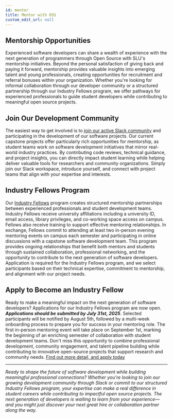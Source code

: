 ```yaml
---
id: mentor
title: Mentor with OSS
custom_edit_url: null
---
```


## Mentorship Opportunities

Experienced software developers can share a wealth of experience with the next generation of programmers through Open Source with SLU's mentorship initiatives. Beyond the personal satisfaction of giving back and paying it forward, mentorship provides valuable insights into emerging talent and young professionals, creating opportunities for recruitment and referral bonuses within your organization. Whether you're looking for informal collaboration through our developer community or a structured partnership through our Industry Fellows program, we offer pathways for experienced professionals to guide student developers while contributing to meaningful open source projects.

## Join Our Development Community

The easiest way to get involved is to [join our active Slack community](https://join.slack.com/t/oswslu/shared_invite/zt-24f0qhjbo-NkSfQ4LOg5wXxBdxP4vzfA) and participating in the development of our software projects. Our current capstone projects offer particularly rich opportunities for mentorship, as student teams work on software development initiatives that mirror real-world industry practices. By contributing code reviews, technical guidance, and project insights, you can directly impact student learning while helping deliver valuable tools for researchers and community organizations. Simply join our Slack workspace, introduce yourself, and connect with project teams that align with your expertise and interests.

## Industry Fellows Program

Our [Industry Fellows](/programs/fellows/) program creates structured mentorship partnerships between experienced professionals and student development teams. Industry Fellows receive university affiliations including a university ID, email access, library privileges, and co-working space access on campus. Fellows also receive training to support effective mentoring relationships. In exchange, Fellows commit to attending at least two in-person evening mentoring events on campus each semester and participating in online discussions with a capstone software development team. This program provides ongoing relationships that benefit both mentors and students through sustained collaboration, professional networking, and the opportunity to contribute to the next generation of software developers. Application is required for the Industry Fellows program, and we select participants based on their technical expertise, commitment to mentorship, and alignment with our project needs.

## Apply to Become an Industry Fellow

Ready to make a meaningful impact on the next generation of software developers? Applications for our Industry Fellows program are now open. ***Applications should be submitted by July 31st, 2025***. Selected participants will be notified by August 5th, followed by a multi-week onboarding process to prepare you for success in your mentoring role. The first in-person mentoring event will take place on September 1st, marking the beginning of an enriching semester of collaboration with student development teams. Don't miss this opportunity to combine professional development, community engagement, and talent pipeline building while contributing to innovative open-source projects that support research and community needs. [Find out more detail, and apply today](/programs/fellows/apply)

---
*Ready to shape the future of software development while building meaningful professional connections? Whether you're looking to join our growing development community through Slack or commit to our structured Industry Fellows program, your expertise can make a real difference in student careers while contributing to impactful open source projects. The next generation of developers is waiting to learn from your experience—and you might just discover your next great hire or collaboration partner along the way.*
